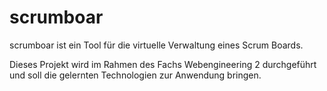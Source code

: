 scrumboar
=========

scrumboar ist ein Tool für die virtuelle Verwaltung eines Scrum Boards.

Dieses Projekt wird im Rahmen des Fachs Webengineering 2 durchgeführt und soll die gelernten Technologien zur Anwendung bringen.